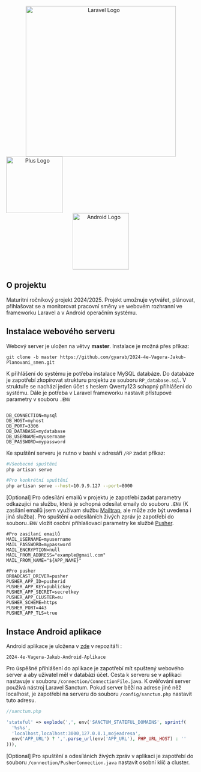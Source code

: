 <p align="center">
<a href="https://laravel.com" target="_blank"><img src="https://raw.githubusercontent.com/laravel/art/master/logo-lockup/5%20SVG/2%20CMYK/1%20Full%20Color/laravel-logolockup-cmyk-red.svg" width="400" alt="Laravel Logo"></a> 
  <a href="https://laravel.com" target="_blank"><img src="https://upload.wikimedia.org/wikipedia/commons/thumb/9/9e/Plus_symbol.svg/1200px-Plus_symbol.svg.png" height="150" width="150" style="margin-right: 400" alt="Plus Logo"></a>
<a href="https://laravel.com" target="_blank"><img src="https://upload.wikimedia.org/wikipedia/commons/thumb/c/c1/Android_Studio_icon_%282023%29.svg/2048px-Android_Studio_icon_%282023%29.svg.png"  height="150" width="150" alt="Android Logo"></a>

</p>

<!--<p align="center">
<a href="https://github.com/laravel/framework/actions"><img src="https://github.com/laravel/framework/workflows/tests/badge.svg" alt="Build Status"></a>
<a href="https://packagist.org/packages/laravel/framework"><img src="https://img.shields.io/packagist/dt/laravel/framework" alt="Total Downloads"></a>
<a href="https://packagist.org/packages/laravel/framework"><img src="https://img.shields.io/packagist/v/laravel/framework" alt="Latest Stable Version"></a>
<a href="https://packagist.org/packages/laravel/framework"><img src="https://img.shields.io/packagist/l/laravel/framework" alt="License"></a>
</p>-->

## O projektu

Maturitní ročníkový projekt 2024/2025. Projekt umožnuje vytvářet, plánovat, přihlašovat se a monitorovat pracovní směny ve webovém rozhranní ve frameworku Laravel a v Android operačním systému. 

## Instalace webového serveru

Webový server je uložen na větvy **master**. Instalace je možná přes příkaz:  
```git
git clone -b master https://github.com/gyarab/2024-4e-Vagera-Jakub-Planovani_smen.git
```
K přihlášení do systému je potřeba instalace MySQL databáze. Do databáze je zapotřebí zkopírovat strukturu projektu ze souboru `RP_database.sql`. V struktuře se nachází jeden účet s heslem Qwerty123 schopný přihlášení do systému. Dále je potřeba v Laravel frameworku nastavit přístupové parametry v souboru `.ENV`
```env

DB_CONNECTION=mysql
DB_HOST=myhost
DB_PORT=3306
DB_DATABASE=mydatabase
DB_USERNAME=myusername
DB_PASSWORD=mypassword

```
Ke spuštění serveru je nutno v bashi v adresáři `/RP` zadat příkaz: 
```bash
#Všeobecné spuštění
php artisan serve

#Pro konkrétní spuštění
php artisan serve --host=10.9.9.127 --port=8000
```

[Optional] Pro odesílání emailů v projektu je zapotřebí zadat parametry odkazující na službu, která je schopná odesílat emaily do souboru `.ENV` (K zasílání emailů jsem využívam službu [Mailtrap](https://mailtrap.io/), ale může zde být uvedena i jiná služba). Pro spuštění a odesíláních živých zpráv je zapotřebí do souboru`.ENV` vložit osobní přihlašovací parametry ke službě [Pusher](https://pusher.com/). 
```env
#Pro zasílaní emailů
MAIL_USERNAME=myusername
MAIL_PASSWORD=mypassword
MAIL_ENCRYPTION=null
MAIL_FROM_ADDRESS="example@gmail.com"
MAIL_FROM_NAME="${APP_NAME}"

#Pro pusher
BROADCAST_DRIVER=pusher
PUSHER_APP_ID=pusherid
PUSHER_APP_KEY=publickey
PUSHER_APP_SECRET=secretkey
PUSHER_APP_CLUSTER=eu
PUSHER_SCHEME=https
PUSHER_PORT=443
PUSHER_APP_TLS=true
```
## Instace Android aplikace
Android aplikace je uložena v [zde](https://github.com/gyarab/2024-4e-Vagera-Jakub-Android-Aplikace) v repozitáři :  
```git
2024-4e-Vagera-Jakub-Android-Aplikace

```
Pro úspěšné přihlášení do aplikace je zapotřebí mít spuštený webového server a aby uživatel měl v databázi účet. Cesta k serveru se v aplikaci nastavuje v souboru `/connection/ConnectionFile.java`. K ověřování server používá nástroj Laravel Sanctum. Pokud server běží na adrese jiné něž localhost, je zapotřebí na serveru do souboru `/config/sanctum.php` nastavit tuto adresu.
```php
//sanctum.php

'stateful' => explode(',', env('SANCTUM_STATEFUL_DOMAINS', sprintf(
  '%s%s',
  'localhost,localhost:3000,127.0.0.1,mojeadresa',
  env('APP_URL') ? ','.parse_url(env('APP_URL'), PHP_URL_HOST) : ''
))),

```
[Optional] Pro spuštění a odesíláních živých zpráv v aplikaci je zapotřebí do souboru `/connection/PusherConnection.java` nastavit osobní klíč a cluster.



<!--<p align="center">
<a href="https://laravel.com" target="_blank"><img src="https://raw.githubusercontent.com/laravel/art/master/logo-lockup/5%20SVG/2%20CMYK/1%20Full%20Color/laravel-logolockup-cmyk-red.svg" width="400" alt="Laravel Logo"></a> 
  <a href="https://laravel.com" target="_blank"><img src="https://upload.wikimedia.org/wikipedia/commons/thumb/9/9e/Plus_symbol.svg/1200px-Plus_symbol.svg.png" height="150" width="150" style="margin-right: 400" alt="Plus Logo"></a>
<a href="https://laravel.com" target="_blank"><img src="https://upload.wikimedia.org/wikipedia/commons/thumb/c/c1/Android_Studio_icon_%282023%29.svg/2048px-Android_Studio_icon_%282023%29.svg.png"  height="150" width="150" alt="Android Logo"></a>

</p>-->
